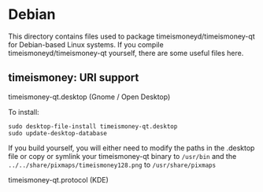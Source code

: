 Debian
======

This directory contains files used to package timeismoneyd/timeismoney-qt
for Debian-based Linux systems. If you compile timeismoneyd/timeismoney-qt yourself, there are some useful files here.

## timeismoney: URI support ##

timeismoney-qt.desktop (Gnome / Open Desktop)

To install:

	sudo desktop-file-install timeismoney-qt.desktop
	sudo update-desktop-database

If you build yourself, you will either need to modify the paths in
the .desktop file or copy or symlink your timeismoney-qt binary to `/usr/bin`
and the `../../share/pixmaps/timeismoney128.png` to `/usr/share/pixmaps`

timeismoney-qt.protocol (KDE)